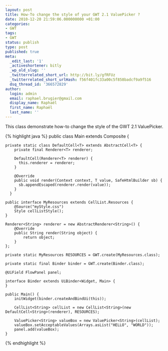 ```yaml
---
layout: post
title: How-To change the style of your GWT 2.1 ValuePicker ?
date: 2010-12-20 21:59:06.000000000 +01:00
categories:
- GWT
tags:
- GWT
status: publish
type: post
published: true
meta:
  _edit_last: '1'
  _activeshortener: bitly
  _wp_old_slug: ''
  _twitterrelated_short_url: http://bit.ly/gfRFUz
  _twitterrelated_short_urlHash: f56f401fc33a00c5f858badcf9a9f516
  dsq_thread_id: '366572829'
author:
  login: admin
  email: raphael.brugier@gmail.com
  display_name: Raphaël
  first_name: Raphaël
  last_name: ''
---
```

This class demonstrate how-to change the style of the GWT 2.1 ValuePicker.

{% highlight java %}
public class Main extends Composite {
	
	private static class DefaultCell<T> extends AbstractCell<T> {
	    private final Renderer<T> renderer;

	    DefaultCell(Renderer<T> renderer) {
	      this.renderer = renderer;
	    }

	    @Override
	    public void render(Context context, T value, SafeHtmlBuilder sb) {
	      sb.appendEscaped(renderer.render(value));
	    }
	  }
	
	public interface MyResources extends CellList.Resources {
	    @Source("myStyle.css")
	    Style cellListStyle();
	}
	
	Renderer<String> renderer = new AbstractRenderer<String>() {
		@Override
		public String render(String object) {
			return object;
		}
	};
	
	private static MyResources RESOURCES = GWT.create(MyResources.class);

	private static final Binder binder = GWT.create(Binder.class);
	
	@UiField FlowPanel panel;

	interface Binder extends UiBinder<Widget, Main> {
	}

	public Main() {
		initWidget(binder.createAndBindUi(this));

		CellList<String> cellList = new CellList<String>(new DefaultCell<String>(renderer), RESOURCES);

		ValuePicker<String> valueBox = new ValuePicker<String>(cellList);
		valueBox.setAcceptableValues(Arrays.asList("HELLO", "WORLD"));
		panel.add(valueBox);
	}
{% endhighlight %}